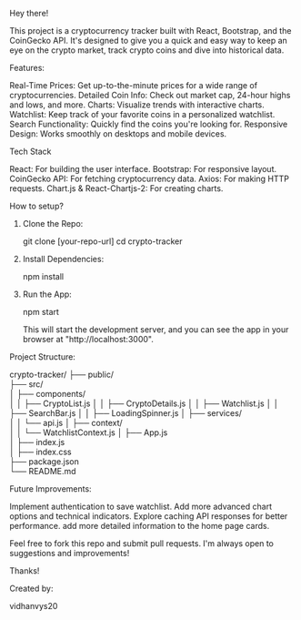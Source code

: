 Hey there! 

This project is a cryptocurrency tracker built with React, Bootstrap, and the CoinGecko API.
It's designed to give you a quick and easy way to keep an eye on the crypto market, track crypto coins and dive into historical data.

Features:

 Real-Time Prices: Get up-to-the-minute prices for a wide range of cryptocurrencies.
 Detailed Coin Info: Check out market cap, 24-hour highs and lows, and more.
 Charts: Visualize trends with interactive charts.
 Watchlist: Keep track of your favorite coins in a personalized watchlist.
 Search Functionality: Quickly find the coins you're looking for.
 Responsive Design: Works smoothly on desktops and mobile devices.

 Tech Stack

 React: For building the user interface.
 Bootstrap: For responsive layout.
 CoinGecko API: For fetching cryptocurrency data.
 Axios: For making HTTP requests.
 Chart.js & React-Chartjs-2: For creating charts.

How to setup?

1.  Clone the Repo:

    git clone [your-repo-url]
    cd crypto-tracker

2.  Install Dependencies:
    
    npm install

3.  Run the App:

    npm start

    This will start the development server, and you can see the app in your browser at 
    "http://localhost:3000".

Project Structure: 

crypto-tracker/
├── public/                
├── src/                   
│   ├── components/       
│   │   ├── CryptoList.js
│   │   ├── CryptoDetails.js
│   │   ├── Watchlist.js
│   │   ├── SearchBar.js
│   │   ├── LoadingSpinner.js
│   ├── services/       
│   │   └── api.js
│   ├── context/           
│   │   └── WatchlistContext.js
│   ├── App.js             
│   ├── index.js          
│   ├── index.css          
├── package.json          
└── README.md             

Future Improvements:

Implement authentication to save watchlist.
Add more advanced chart options and technical indicators.
Explore caching API responses for better performance.
add more detailed information to the home page cards.

Feel free to fork this repo and submit pull requests. I'm always open to suggestions and improvements!

Thanks!

Created by:

vidhanvys20
